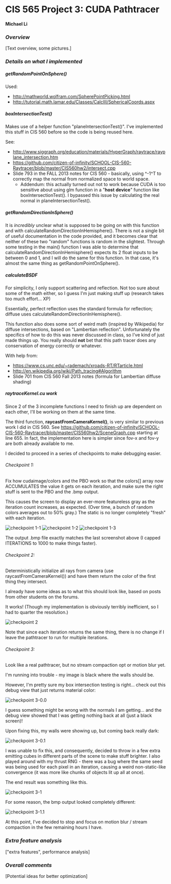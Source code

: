 CIS 565 Project 3: CUDA Pathtracer
==================================

#### Michael Li

### _Overview_

[Text overview, some pictures.]






### _Details on what I implemented_


##### getRandomPointOnSphere()

Used:

* http://mathworld.wolfram.com/SpherePointPicking.html
* http://tutorial.math.lamar.edu/Classes/CalcIII/SphericalCoords.aspx


##### boxIntersectionTest()

Makes use of a helper function "planeIntersectionTest()". I've implemented this
stuff in CIS 560 before so the code is being reused here.

See:

* http://www.siggraph.org/education/materials/HyperGraph/raytrace/rayplane_intersection.htm
* https://github.com/citizen-of-infinity/SCHOOL-CIS-560-Raytracer/blob/master/CIS560hw2/intersect.cpp
* Slide 793 in the FALL 2013 notes for CIS 560 - basically, using ^-1^T to correctly
  map the normal from normalized space to world space. 
    * Addendum: this actually turned out not to work because CUDA is too sensitive
	  about using glm function in a "__host__ __device__" function like boxIntersectionTest().
	  I bypassed this issue by calculating the real normal in planeIntersectionTest().


##### getRandomDirectionInSphere()

It is *incredibly* unclear what is supposed to be going on with this function
and with calculateRandomDirectionInHemisphere(). There is not a single bit of
useful documentation in the code provided, and it becomes clear that neither
of these two "random" functions is random in the slightest. Through some testing
in the main() function I was able to determine that
calculateRandomDirectionInHemisphere() expects its 2 float inputs to be between
0 and 1, and I will do the same for this function. In that case, it's almost the
same thing as getRandomPointOnSphere().
  

##### calculateBSDF

For simplicity, I only support scattering and reflection. Not too sure about some
of the math either, so I guess I'm just making stuff up (research takes too
much effort... XP)

Essentially, perfect reflection uses the standard formula for reflection;
diffuse uses calculateRandomDirectionInHemisphere().

This function also does some sort of weird math (inspired by Wikipedia) for
diffuse intersections, based on "Lambertian reflection". Unfortunately the
specifics of how to do this was never discussed in class, so I've kind of just
made things up. You really should **not** bet that this path tracer does any conservation
of energy correctly or whatever.

With help from:

* https://www.cs.unc.edu/~rademach/xroads-RT/RTarticle.html
* http://en.wikipedia.org/wiki/Path_tracing#Algorithm
* Slide 701 from CIS 560 Fall 2013 notes (formula for Lambertian diffuse shading)


##### raytraceKernel.cu work

Since 2 of the 3 incomplete functions I need to finish up are dependent on each other,
I'll be working on them at the same time.

The third function, **raycastFromCameraKernel()**, is very similar to previous work I did in CIS 560.
See https://github.com/citizen-of-infinity/SCHOOL-CIS-560-Raytracer/blob/master/CIS560hw2/SceneGraph.cpp
starting at line 655. In fact, the implementation here is simpler since fov-x
and fov-y are both already available to me.

I decided to proceed in a series of checkpoints to make debugging easier.

###### Checkpoint 1:

Fix how cudaimage/colors and the PBO work so that the colors[] array now ACCUMULATES the value
it gets on each iteration, and make sure the right stuff is sent to the PBO and
the .bmp output.

This causes the screen to display an ever-more featureless gray as the iteration
count increases, as expected. (Over time, a bunch of random colors averages out
to 50% gray.) The static is no longer completely "fresh" with each iteration.

![checkpoint 1-1](images/chkpt1-1.png)
![checkpoint 1-2](images/chkpt1-2.png)
![checkpoint 1-3](images/chkpt1-3.png)

The output .bmp file exactly matches the last screenshot above (I capped
ITERATIONS to 1000 to make things faster).

###### Checkpoint 2:

Deterministically initialize all rays from camera (use raycastFromCameraKernel())
and have them return the color of the first thing they intersect.

I already have some ideas as to what this should look like, based on posts from
other students on the forums.

It works! (Though my implementation is obviously terribly inefficient, so I had
to quarter the resolution.)

![checkpoint 2](images/chkpt2.png)

Note that since each iteration returns the same thing, there is no change if I
leave the pathtracer to run for multiple iterations.

###### Checkpoint 3:

Look like a real pathtracer, but no stream compaction opt or motion blur yet.

I'm running into trouble - my image is black where the walls should be.

However, I'm pretty sure my box intersection testing is right... check out this
debug view that just returns material color:

![checkpoint 3-0.0](images/chkpt3-0.0.png)

I guess something might be wrong with the normals I am getting... and the debug
view showed that I was getting nothing back at all (just a black screen)!

Upon fixing this, my walls were showing up, but coming back really dark:

![checkpoint 3-0.1](images/chkpt3-0.1.png)

I was unable to fix this, and consequently, decided to throw in a few extra emitting
cubes in different parts of the scene to make stuff brighter.
I also played around with my thrust RNG - there was a bug where the same seed was
being used for each pixel in an iteration, causing a weird non-static-like convergence
(it was more like chunks of objects lit up all at once).

The end result was something like this. 

![checkpoint 3-1](images/chkpt3-1.png)

For some reason, the bmp output looked completely different:

![checkpoint 3-1.1](images/chkpt3-1.1.bmp)

At this point, I've decided to stop and focus on motion blur / stream compaction
in the few remaining hours I have.




### _Extra feature analysis_

["extra features", performance analysis]







### _Overall comments_

[Potential ideas for better optimization]
